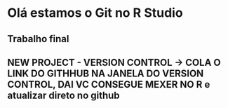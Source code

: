 

# Olá estamos o Git no R Studio
## Trabalho final

##  NEW PROJECT - VERSION CONTROL -> COLA O LINK DO GITHHUB NA JANELA DO VERSION CONTROL, DAI VC CONSEGUE MEXER NO R e atualizar direto no github

